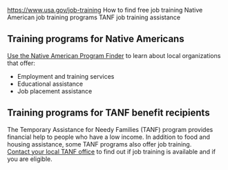 

https://www.usa.gov/job-training
How to find free job training
Native American job training programs
TANF job training assistance

Training programs for Native Americans
--------------------------------------

[Use the Native American Program Finder](https://www.careeronestop.org/LocalHelp/EmploymentandTraining/find-native-american-programs.aspx) to learn about local organizations that offer:

* Employment and training services  
* Educational assistance  
* Job placement assistance

Training programs for TANF benefit recipients
---------------------------------------------

The Temporary Assistance for Needy Families (TANF) program provides financial help to people who have a low income. In addition to food and housing assistance, some TANF programs also offer job training.  
[Contact your local TANF office](https://acf.gov/ofa/map/about/help-families) to find out if job training is available and if you are eligible.
